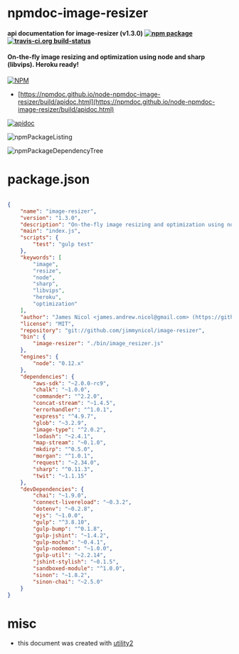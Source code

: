 # npmdoc-image-resizer

#### api documentation for  image-resizer (v1.3.0)  [![npm package](https://img.shields.io/npm/v/npmdoc-image-resizer.svg?style=flat-square)](https://www.npmjs.org/package/npmdoc-image-resizer) [![travis-ci.org build-status](https://api.travis-ci.org/npmdoc/node-npmdoc-image-resizer.svg)](https://travis-ci.org/npmdoc/node-npmdoc-image-resizer)

#### On-the-fly image resizing and optimization using node and sharp (libvips). Heroku ready!

[![NPM](https://nodei.co/npm/image-resizer.png?downloads=true&downloadRank=true&stars=true)](https://www.npmjs.com/package/image-resizer)

- [https://npmdoc.github.io/node-npmdoc-image-resizer/build/apidoc.html](https://npmdoc.github.io/node-npmdoc-image-resizer/build/apidoc.html)

[![apidoc](https://npmdoc.github.io/node-npmdoc-image-resizer/build/screenCapture.buildCi.browser.%252Ftmp%252Fbuild%252Fapidoc.html.png)](https://npmdoc.github.io/node-npmdoc-image-resizer/build/apidoc.html)

![npmPackageListing](https://npmdoc.github.io/node-npmdoc-image-resizer/build/screenCapture.npmPackageListing.svg)

![npmPackageDependencyTree](https://npmdoc.github.io/node-npmdoc-image-resizer/build/screenCapture.npmPackageDependencyTree.svg)



# package.json

```json

{
    "name": "image-resizer",
    "version": "1.3.0",
    "description": "On-the-fly image resizing and optimization using node and sharp (libvips). Heroku ready!",
    "main": "index.js",
    "scripts": {
        "test": "gulp test"
    },
    "keywords": [
        "image",
        "resize",
        "node",
        "sharp",
        "libvips",
        "heroku",
        "optimization"
    ],
    "author": "James Nicol <james.andrew.nicol@gmail.com> (https://github.com/jimmynicol)",
    "license": "MIT",
    "repository": "git://github.com/jimmynicol/image-resizer",
    "bin": {
        "image-resizer": "./bin/image_resizer.js"
    },
    "engines": {
        "node": "0.12.x"
    },
    "dependencies": {
        "aws-sdk": "~2.0.0-rc9",
        "chalk": "~1.0.0",
        "commander": "^2.2.0",
        "concat-stream": "~1.4.5",
        "errorhandler": "^1.0.1",
        "express": "^4.9.7",
        "glob": "~3.2.9",
        "image-type": "^2.0.2",
        "lodash": "~2.4.1",
        "map-stream": "~0.1.0",
        "mkdirp": "^0.5.0",
        "morgan": "^1.0.1",
        "request": "~2.34.0",
        "sharp": "^0.11.3",
        "twit": "~1.1.15"
    },
    "devDependencies": {
        "chai": "~1.9.0",
        "connect-livereload": "~0.3.2",
        "dotenv": "~0.2.8",
        "ejs": "~1.0.0",
        "gulp": "^3.8.10",
        "gulp-bump": "^0.1.8",
        "gulp-jshint": "~1.4.2",
        "gulp-mocha": "~0.4.1",
        "gulp-nodemon": "~1.0.0",
        "gulp-util": "~2.2.14",
        "jshint-stylish": "~0.1.5",
        "sandboxed-module": "^1.0.0",
        "sinon": "~1.8.2",
        "sinon-chai": "~2.5.0"
    }
}
```



# misc
- this document was created with [utility2](https://github.com/kaizhu256/node-utility2)
